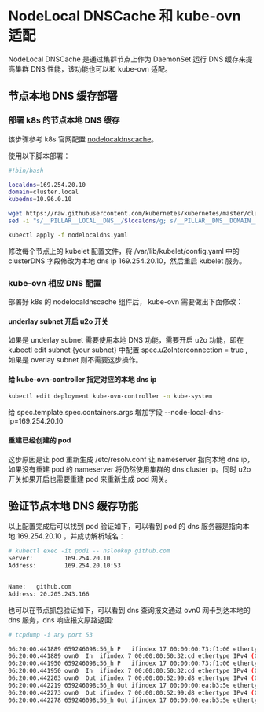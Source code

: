 # NodeLocal DNSCache 和 kube-ovn 适配

NodeLocal DNSCache 是通过集群节点上作为 DaemonSet 运行 DNS 缓存来提高集群 DNS 性能，该功能也可以和 kube-ovn 适配。

## 节点本地 DNS 缓存部署

### 部署 k8s 的节点本地 DNS 缓存

该步骤参考 k8s 官网配置 [nodelocaldnscache](https://kubernetes.io/zh-cn/docs/tasks/administer-cluster/nodelocaldns/)。

使用以下脚本部署：

```bash
#!bin/bash

localdns=169.254.20.10
domain=cluster.local
kubedns=10.96.0.10

wget https://raw.githubusercontent.com/kubernetes/kubernetes/master/cluster/addons/dns/nodelocaldns/nodelocaldns.yaml
sed -i "s/__PILLAR__LOCAL__DNS__/$localdns/g; s/__PILLAR__DNS__DOMAIN__/$domain/g; s/,__PILLAR__DNS__SERVER__//g; s/__PILLAR__CLUSTER__DNS__/$kubedns/g" nodelocaldns.yaml

kubectl apply -f nodelocaldns.yaml
```

修改每个节点上的 kubelet 配置文件，将 /var/lib/kubelet/config.yaml 中的 clusterDNS 字段修改为本地 dns ip 169.254.20.10，然后重启 kubelet 服务。

### kube-ovn 相应 DNS 配置

部署好 k8s 的 nodelocaldnscache 组件后， kube-ovn 需要做出下面修改：

#### underlay subnet 开启 u2o 开关

如果是 underlay subnet 需要使用本地 DNS 功能，需要开启 u2o 功能，即在 kubectl edit subnet {your subnet} 中配置 spec.u2oInterconnection = true , 如果是 overlay subnet 则不需要这步操作。

#### 给 kube-ovn-controller 指定对应的本地 dns ip

```bash
kubectl edit deployment kube-ovn-controller -n kube-system
```

给 spec.template.spec.containers.args 增加字段 --node-local-dns-ip=169.254.20.10

#### 重建已经创建的 pod

这步原因是让 pod 重新生成 /etc/resolv.conf 让 nameserver 指向本地 dns ip，如果没有重建 pod 的 nameserver 将仍然使用集群的 dns cluster ip。同时 u2o 开关如果开启也需要重建 pod 来重新生成 pod 网关。

## 验证节点本地 DNS 缓存功能

以上配置完成后可以找到 pod 验证如下，可以看到 pod 的 dns 服务器是指向本地 169.254.20.10 ，并成功解析域名：

```bash
# kubectl exec -it pod1 -- nslookup github.com
Server:         169.254.20.10
Address:        169.254.20.10:53


Name:   github.com
Address: 20.205.243.166
```

也可以在节点抓包验证如下，可以看到 dns 查询报文通过 ovn0 网卡到达本地的 dns 服务，dns 响应报文原路返回:

```bash
# tcpdump -i any port 53

06:20:00.441889 659246098c56_h P   ifindex 17 00:00:00:73:f1:06 ethertype IPv4 (0x0800), length 75: 10.16.0.2.40230 > 169.254.20.10.53: 1291+ A? baidu.com. (27)
06:20:00.441889 ovn0  In  ifindex 7 00:00:00:50:32:cd ethertype IPv4 (0x0800), length 75: 10.16.0.2.40230 > 169.254.20.10.53: 1291+ A? baidu.com. (27)
06:20:00.441950 659246098c56_h P   ifindex 17 00:00:00:73:f1:06 ethertype IPv4 (0x0800), length 75: 10.16.0.2.40230 > 169.254.20.10.53: 1611+ AAAA? baidu.com. (27)
06:20:00.441950 ovn0  In  ifindex 7 00:00:00:50:32:cd ethertype IPv4 (0x0800), length 75: 10.16.0.2.40230 > 169.254.20.10.53: 1611+ AAAA? baidu.com. (27)
06:20:00.442203 ovn0  Out ifindex 7 00:00:00:52:99:d8 ethertype IPv4 (0x0800), length 145: 169.254.20.10.53 > 10.16.0.2.40230: 1611* 0/1/0 (97)
06:20:00.442219 659246098c56_h Out ifindex 17 00:00:00:ea:b3:5e ethertype IPv4 (0x0800), length 145: 169.254.20.10.53 > 10.16.0.2.40230: 1611* 0/1/0 (97)
06:20:00.442273 ovn0  Out ifindex 7 00:00:00:52:99:d8 ethertype IPv4 (0x0800), length 125: 169.254.20.10.53 > 10.16.0.2.40230: 1291* 2/0/0 A 39.156.66.10, A 110.242.68.66 (77)
06:20:00.442278 659246098c56_h Out ifindex 17 00:00:00:ea:b3:5e ethertype IPv4 (0x0800), length 125: 169.254.20.10.53 > 10.16.0.2.40230: 1291* 2/0/0 A 39.156.66.10, A 110.242.68.66 (77)
```
